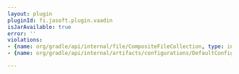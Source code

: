 ```yaml
---
layout: plugin
pluginId: fi.jasoft.plugin.vaadin
isJarAvailable: true
error: ''
violations:
- {name: org/gradle/api/internal/file/CompositeFileCollection, type: internal-api-usage}
- {name: org/gradle/api/internal/artifacts/configurations/DefaultConfiguration, type: internal-api-usage}

---
```

